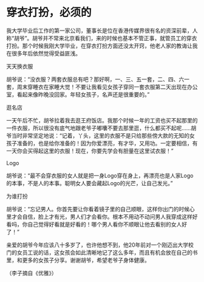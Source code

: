 # 穿衣打扮，必须的

我大学毕业后工作的第一家公司，董事长是位在香港传媒界很有名的资深前辈，人称“胡爷”。胡爷并不常来北京看我们，来的时候也基本不管正事，就管员工的穿衣打扮。那个时候我刚大学毕业，在穿衣打扮方面还没太开窍，他老人家的教诲让我在很多年后依然觉得受益匪浅。

天天换衣服

胡爷说：“没衣服？两套衣服总有吧？那好啊，一、三、五一套，二、四、六一套，周末穿睡衣在家睡大觉！不要让我看见女孩子穿同一套衣服第二天出现在办公室，看起来像昨晚没回家。年轻女孩子，名声还是很重要的。”

逛名店

一天午后不忙，胡爷拉着我去逛王府饭店。我那个时候一年的工资也买不起那里的一件衣服，所以很没有底气地跟老爷子嘟囔不要去那里逛，什么都买不起呢……胡爷当时非常坚定地说：“记着，丫头，这里的衣服不是只给那些傍大款的无知的女孩子准备的，也是给你准备的！因为你爱漂亮，有才华，又用功。一定要相信，有一天你会买得起这里的衣服！现在，你要先学会有胆量在这里试衣服！”

Logo

胡爷说：“最不会穿衣服的女人就是把一身Logo穿在身上，再漂亮也是人家Logo的本事，不是人的本事。聪明女人要会藏起Logo的光芒，让自己发光。”

为谁打扮

胡爷说：“忘记男人。你首先要让你看着镜子里的自己顺眼，这样你出门的时候心里才会自信，脸上才有光，男人们才会看你。根本不用动不动问男人我穿成这样好看吗，你自己觉得好看就是好看的！哪个男人看你不顺眼让他去看别的女人好了！”

亲爱的胡爷今年应该八十多岁了，也许他想不到，他20年前对一个刚迈出大学校门的女员工说的话，这女孩会如此清晰地记了这么多年，而且有机会放在自己的书里，和更多的女孩子分享。谢谢胡爷，希望老爷子身体健康。

（李子摘自《优雅》）